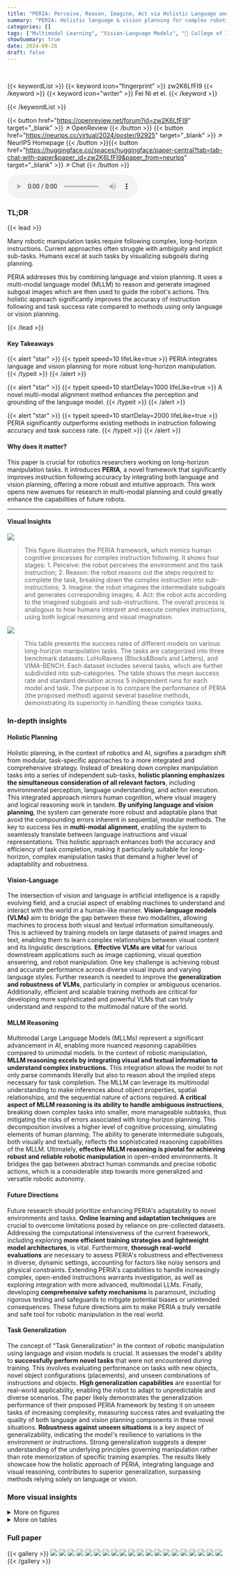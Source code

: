 ```yaml
---
title: "PERIA: Perceive, Reason, Imagine, Act via Holistic Language and Vision Planning for Manipulation"
summary: "PERIA: Holistic language & vision planning for complex robotic manipulation!"
categories: []
tags: ["Multimodal Learning", "Vision-Language Models", "🏢 College of Intelligence and Computing, Tianjin University",]
showSummary: true
date: 2024-09-26
draft: false
---
```


<br>

{{< keywordList >}}
{{< keyword icon="fingerprint" >}} zw2K6LfFI9 {{< /keyword >}}
{{< keyword icon="writer" >}} Fei Ni et el. {{< /keyword >}}
 
{{< /keywordList >}}

{{< button href="https://openreview.net/forum?id=zw2K6LfFI9" target="_blank" >}}
↗ OpenReview
{{< /button >}}
{{< button href="https://neurips.cc/virtual/2024/poster/92925" target="_blank" >}}
↗ NeurIPS Homepage
{{< /button >}}{{< button href="https://huggingface.co/spaces/huggingface/paper-central?tab=tab-chat-with-paper&paper_id=zw2K6LfFI9&paper_from=neurips" target="_blank" >}}
↗ Chat
{{< /button >}}



<audio controls>
    <source src="https://ai-paper-reviewer.com/zw2K6LfFI9/podcast.wav" type="audio/wav">
    Your browser does not support the audio element.
</audio>


### TL;DR


{{< lead >}}

Many robotic manipulation tasks require following complex, long-horizon instructions. Current approaches often struggle with ambiguity and implicit sub-tasks.  Humans excel at such tasks by visualizing subgoals during planning. 

PERIA addresses this by combining language and vision planning.  It uses a multi-modal language model (MLLM) to reason and generate imagined subgoal images which are then used to guide the robot's actions.  This holistic approach significantly improves the accuracy of instruction following and task success rate compared to methods using only language or vision planning.

{{< /lead >}}


#### Key Takeaways

{{< alert "star" >}}
{{< typeit speed=10 lifeLike=true >}} PERIA integrates language and vision planning for more robust long-horizon manipulation. {{< /typeit >}}
{{< /alert >}}

{{< alert "star" >}}
{{< typeit speed=10 startDelay=1000 lifeLike=true >}} A novel multi-modal alignment method enhances the perception and grounding of the language model. {{< /typeit >}}
{{< /alert >}}

{{< alert "star" >}}
{{< typeit speed=10 startDelay=2000 lifeLike=true >}} PERIA significantly outperforms existing methods in instruction following accuracy and task success rate. {{< /typeit >}}
{{< /alert >}}

#### Why does it matter?
This paper is crucial for robotics researchers working on long-horizon manipulation tasks.  It introduces **PERIA**, a novel framework that significantly improves instruction following accuracy by integrating both language and vision planning, offering a more robust and intuitive approach.  This work opens new avenues for research in multi-modal planning and could greatly enhance the capabilities of future robots.

------
#### Visual Insights



![](https://ai-paper-reviewer.com/zw2K6LfFI9/figures_1_1.jpg)

> This figure illustrates the PERIA framework, which mimics human cognitive processes for complex instruction following.  It shows four stages: 1. Perceive: the robot perceives the environment and the task instruction; 2. Reason: the robot reasons out the steps required to complete the task, breaking down the complex instruction into sub-instructions; 3. Imagine: the robot imagines the intermediate subgoals and generates corresponding images; 4. Act: the robot acts according to the imagined subgoals and sub-instructions. The overall process is analogous to how humans interpret and execute complex instructions, using both logical reasoning and visual imagination.





![](https://ai-paper-reviewer.com/zw2K6LfFI9/tables_7_1.jpg)

> This table presents the success rates of different models on various long-horizon manipulation tasks.  The tasks are categorized into three benchmark datasets: LoHoRavens (Blocks&Bowls and Letters), and VIMA-BENCH.  Each dataset includes several tasks, which are further subdivided into sub-categories.  The table shows the mean success rate and standard deviation across 5 independent runs for each model and task.  The purpose is to compare the performance of PERIA (the proposed method) against several baseline methods, demonstrating its superiority in handling these complex tasks.





### In-depth insights


#### Holistic Planning
Holistic planning, in the context of robotics and AI, signifies a paradigm shift from modular, task-specific approaches to a more integrated and comprehensive strategy.  Instead of breaking down complex manipulation tasks into a series of independent sub-tasks, **holistic planning emphasizes the simultaneous consideration of all relevant factors**, including environmental perception, language understanding, and action execution.  This integrated approach mirrors human cognition, where visual imagery and logical reasoning work in tandem. **By unifying language and vision planning**, the system can generate more robust and adaptable plans that avoid the compounding errors inherent in sequential, modular methods.  The key to success lies in **multi-modal alignment**, enabling the system to seamlessly translate between language instructions and visual representations.  This holistic approach enhances both the accuracy and efficiency of task completion, making it particularly suitable for long-horizon, complex manipulation tasks that demand a higher level of adaptability and robustness.

#### Vision-Language
The intersection of vision and language in artificial intelligence is a rapidly evolving field, and a crucial aspect of enabling machines to understand and interact with the world in a human-like manner. **Vision-language models (VLMs)** aim to bridge the gap between these two modalities, allowing machines to process both visual and textual information simultaneously.  This is achieved by training models on large datasets of paired images and text, enabling them to learn complex relationships between visual content and its linguistic descriptions.  **Effective VLMs are vital** for various downstream applications such as image captioning, visual question answering, and robot manipulation.  One key challenge is achieving robust and accurate performance across diverse visual inputs and varying language styles.  Further research is needed to improve the **generalization and robustness of VLMs**, particularly in complex or ambiguous scenarios.  Additionally, efficient and scalable training methods are critical for developing more sophisticated and powerful VLMs that can truly understand and respond to the multimodal nature of the world.

#### MLLM Reasoning
Multimodal Large Language Models (MLLMs) represent a significant advancement in AI, enabling more nuanced reasoning capabilities compared to unimodal models.  In the context of robotic manipulation, **MLLM reasoning excels by integrating visual and textual information to understand complex instructions.**  This integration allows the model to not only parse commands literally but also to reason about the implied steps necessary for task completion. The MLLM can leverage its multimodal understanding to make inferences about object properties, spatial relationships, and the sequential nature of actions required. **A critical aspect of MLLM reasoning is its ability to handle ambiguous instructions**, breaking down complex tasks into smaller, more manageable subtasks, thus mitigating the risks of errors associated with long-horizon planning. This decomposition involves a higher level of cognitive processing, simulating elements of human planning. The ability to generate intermediate subgoals, both visually and textually, reflects the sophisticated reasoning capabilities of the MLLM. Ultimately, **effective MLLM reasoning is pivotal for achieving robust and reliable robotic manipulation** in open-ended environments.  It bridges the gap between abstract human commands and precise robotic actions, which is a considerable step towards more generalized and versatile robotic autonomy.

#### Future Directions
Future research should prioritize enhancing PERIA's adaptability to novel environments and tasks.  **Online learning and adaptation techniques** are crucial to overcome limitations posed by reliance on pre-collected datasets.  Addressing the computational intensiveness of the current framework, including exploring **more efficient training strategies and lightweight model architectures**, is vital.  Furthermore, **thorough real-world evaluations** are necessary to assess PERIA's robustness and effectiveness in diverse, dynamic settings, accounting for factors like noisy sensors and physical constraints.  Extending PERIA's capabilities to handle increasingly complex, open-ended instructions warrants investigation, as well as exploring integration with more advanced, multimodal LLMs.  Finally, developing **comprehensive safety mechanisms** is paramount, including rigorous testing and safeguards to mitigate potential biases or unintended consequences.  These future directions aim to make PERIA a truly versatile and safe tool for robotic manipulation in the real world.

#### Task Generalization
The concept of "Task Generalization" in the context of robotic manipulation using language and vision models is crucial.  It assesses the model's ability to **successfully perform novel tasks** that were not encountered during training.  This involves evaluating performance on tasks with new objects, novel object configurations (placements), and unseen combinations of instructions and objects.  **High generalization capabilities** are essential for real-world applicability, enabling the robot to adapt to unpredictable and diverse scenarios.  The paper likely demonstrates the generalization performance of their proposed PERIA framework by testing it on unseen tasks of increasing complexity, measuring success rates and evaluating the quality of both language and vision planning components in these novel situations.  **Robustness against unseen situations** is a key aspect of generalizability, indicating the model's resilience to variations in the environment or instructions.  Strong generalization suggests a deeper understanding of the underlying principles governing manipulation rather than rote memorization of specific training examples.  The results likely showcase how the holistic approach of PERIA, integrating language and visual reasoning, contributes to superior generalization, surpassing methods relying solely on language or vision.


### More visual insights

<details>
<summary>More on figures
</summary>


![](https://ai-paper-reviewer.com/zw2K6LfFI9/figures_3_1.jpg)

> This figure illustrates the PERIA framework, which consists of three main stages: Perceive, Reason, and Imagine.  In the Perceive stage, a lightweight multimodal alignment is performed on the encoding side of a Multi-modal Large Language Model (MLLM) to enable the model to understand both visual and textual information. In the Reason stage, instruction tuning is applied to the MLLM to allow it to generate stepwise language plans. Finally, in the Imagine stage, the MLLM is jointly trained with a diffusion model to generate coherent subgoal images that align with the language plans. An alignment loss is also used to ensure consistency between the language and vision planning.  The entire framework is trained end-to-end.


![](https://ai-paper-reviewer.com/zw2K6LfFI9/figures_5_1.jpg)

> This figure illustrates three different approaches to generating subgoal images using a multi-modal large language model (MLLM).  The first approach (a) uses visual tokens extracted from the MLLM during language planning, providing more expressive guidance than either captions (b) or decomposed instructions alone (c). In (a), the MLLM processes both language and vision and creates the visual tokens to guide the image generation model.  (b) only uses the text captions from a vision language model to generate the images. (c) shows image generation solely relying on decomposed language instructions, lacking the benefit of visual context. The figure highlights PERIA's approach which integrates language planning and visual planning for more effective subgoal image generation.


![](https://ai-paper-reviewer.com/zw2K6LfFI9/figures_6_1.jpg)

> This figure showcases three example tasks demonstrating PERIA's holistic approach to language and vision planning.  Each row represents a different task: stacking blocks by size, sorting blocks into color-matched bowls, and spelling a word using letter blocks. The left column shows the original task instruction. The middle column depicts stepwise sub-instructions generated by PERIA's language planning module, guiding the robot through sequential actions. The right column presents the corresponding subgoal images generated by the vision planning module, providing intuitive visual milestones that complement the textual instructions. The combination of language and vision planning helps the robot successfully complete these complex manipulation tasks, significantly improving accuracy and efficiency compared to methods relying solely on language or vision.


![](https://ai-paper-reviewer.com/zw2K6LfFI9/figures_8_1.jpg)

> This figure presents a quantitative analysis of the PERIA model's performance, broken down into three subfigures. Subfigure (a) shows the impact of the consistency loss and the number of [IMG] tokens on the model's performance. Subfigure (b) compares the performance of three different planning paradigms (language, vision, and holistic) across tasks with varying horizon lengths. Subfigure (c) evaluates the generalization ability of the model across three levels of task complexity.


![](https://ai-paper-reviewer.com/zw2K6LfFI9/figures_12_1.jpg)

> This figure shows examples of how PERIA performs holistic language and vision planning for three different tasks. Each task starts with a high-level instruction (e.g., 'Stack all blocks in a pyramid and each layer in one color'). PERIA then decomposes this instruction into a sequence of stepwise sub-instructions, which are accompanied by corresponding subgoal images.  These subgoal images visually represent the intermediate states that the robot should achieve towards the completion of the task.  The combination of language and vision planning provides more intuitive and informative guidance to the robot than language-only planning, making the instruction-following process more robust and efficient.


![](https://ai-paper-reviewer.com/zw2K6LfFI9/figures_12_2.jpg)

> This figure showcases examples of PERIA's holistic language and vision planning for complex tasks.  It presents three different manipulation tasks, each illustrated with a sequence of images and corresponding text. The text includes the original instruction, the decomposed language plan (stepwise instructions), and a visual plan (coherent subgoal images).  This demonstrates how PERIA breaks down complex instructions into smaller steps for both language and visual guidance, helping the robot to complete the task.


![](https://ai-paper-reviewer.com/zw2K6LfFI9/figures_13_1.jpg)

> This figure shows example scenarios of PERIA's holistic language and vision planning.  For each example, a complex instruction (e.g., 'Stack all blocks in a pyramid and each layer in one color') is broken down into stepwise sub-instructions and subgoal images. These sub-instructions and images guide the robot's actions, providing a more intuitive and effective approach to long-horizon manipulation tasks than traditional methods that rely solely on language or vision planning.


![](https://ai-paper-reviewer.com/zw2K6LfFI9/figures_13_2.jpg)

> This figure shows an example of the task 'SortVerticalSymmBlockstoArea' within the 'Letters Shape' category of the LoHoRavens benchmark.  The task involves sorting vertically symmetrical letters to a specific area on a table. The figure illustrates the sequence of actions the robot takes to perform this task, progressing from an initial state with scattered letters to a final state with the vertically symmetrical letters neatly organized in the designated area.


![](https://ai-paper-reviewer.com/zw2K6LfFI9/figures_13_3.jpg)

> This figure shows an example of the SpellTransName task in the Letters Spell category. The task is to spell out the name of a common transportation. The robot successfully spells out the word 'Airplane' by moving the letters one by one into the corresponding positions.


![](https://ai-paper-reviewer.com/zw2K6LfFI9/figures_14_1.jpg)

> This figure shows several examples of how PERIA performs holistic language and vision planning.  For each task, the top row displays the initial scene, while the following rows show the stepwise decomposition into sub-instructions and corresponding subgoal images.  The sub-instructions guide the robot's actions, while the subgoal images provide a visual representation of the desired intermediate states, facilitating a more intuitive and accurate understanding of the task. The examples highlight PERIA's ability to handle complex, long-horizon tasks, breaking down general instructions into manageable steps.


![](https://ai-paper-reviewer.com/zw2K6LfFI9/figures_14_2.jpg)

> This figure shows an example of the task 'RearrangeObjtoGoalthenRestore' from the VIMA-BENCH Rearrange benchmark. The task involves rearranging objects to a specific setup shown in the image, and then restoring them to their original positions. The figure consists of a sequence of images showing the robot's actions to complete the task, along with the initial and final states.  The task demonstrates the complexity of long-horizon manipulation tasks where the robot needs to plan a sequence of actions to achieve a specific goal, potentially requiring intermediate subgoals.


![](https://ai-paper-reviewer.com/zw2K6LfFI9/figures_15_1.jpg)

> This figure shows an example of the `SweepNoTouchCons` task from the VIMA-BENCH dataset. The task instruction is 'Sweep all <obj> into <container> without touching <constraint>'.  The image sequence displays a robot arm manipulating objects. The goal is to move all the yellow blocks into the wooden container without touching the red blocks.  This illustrates a long-horizon manipulation task where careful planning and coordination are required to avoid collisions and complete the task successfully.


![](https://ai-paper-reviewer.com/zw2K6LfFI9/figures_15_2.jpg)

> This figure showcases examples of how PERIA performs holistic language and vision planning to follow complex instructions.  It shows three different long-horizon manipulation tasks. For each, the top row illustrates the initial scene. The middle row depicts the stepwise sub-instructions generated by the language planner (textual) and the corresponding subgoal images generated by the vision planner (visual). The bottom row shows the final state after the robot has completed the task.  This demonstrates how PERIA combines language and vision to break down complex tasks into manageable steps, guided by both logical reasoning and intuitive visualization.


![](https://ai-paper-reviewer.com/zw2K6LfFI9/figures_16_1.jpg)

> This figure shows a word cloud visualization summarizing the key aspects of the three benchmark datasets (Blocks&Bowls, Letters, and VIMA-BENCH). The size of each word corresponds to its frequency in the instructions.  It highlights the frequent use of words related to colors, object sizes, spatial relationships, actions, and specific instructions for each dataset, illustrating the complexity and variety of instructions.


![](https://ai-paper-reviewer.com/zw2K6LfFI9/figures_21_1.jpg)

> This radar chart visualizes the performance of three different methods (EmbodiedGPT, PERIA without perception pretraining, and PERIA) across five fundamental perception capabilities: object recognition, color recognition, size identification, number counting, and spatial relationship understanding.  Each axis represents one of these capabilities, and the distance from the center to the point on each axis indicates the performance score for that capability.  The chart shows that PERIA, with its multi-modal alignment, significantly outperforms the other two methods across all five perception capabilities.


![](https://ai-paper-reviewer.com/zw2K6LfFI9/figures_21_2.jpg)

> This figure compares the performance of three different methods (PERIA, PERIA with decoupled training, and CoTDiffusion) in terms of semantic alignment between generated subgoal images and instructions across different task horizons.  The normalized CLIP score is used as the metric to evaluate this alignment. The x-axis represents the horizon length (number of steps) of the tasks, and the y-axis shows the normalized CLIP score.  Higher scores indicate better semantic alignment. The results show that PERIA consistently outperforms the other two methods, especially in longer-horizon tasks, demonstrating the effectiveness of holistic language and vision planning in achieving accurate instruction following.


![](https://ai-paper-reviewer.com/zw2K6LfFI9/figures_22_1.jpg)

> This bar chart compares the success rates of PERIA when using different large language models (LLMs) as backbones across three benchmark tasks: Blocks&Bowls, Letters, and VIMA-BENCH.  The LLMs tested are Vicuna-7B, Vicuna-13B, Llama2-7B, and Llama3-8B.  The chart demonstrates that larger and more recently developed LLMs tend to result in higher success rates for PERIA, showcasing the benefit of more powerful LLM backbones for improved performance in long-horizon robotic manipulation tasks.


</details>




<details>
<summary>More on tables
</summary>


![](https://ai-paper-reviewer.com/zw2K6LfFI9/tables_7_2.jpg)
> This table presents the success rates of different methods across various tasks in three benchmark datasets: LoHoRavens, VIMA-BENCH, and Letters.  The methods are categorized into three types: end-to-end, language planning, and vision planning.  The table shows that PERIA (the proposed method) significantly outperforms the baselines across all tasks and datasets, demonstrating the effectiveness of its holistic language and vision planning approach. Ablation studies (removing the perception pretraining or vision planning) are also included, showcasing the contribution of each component to the overall performance.

![](https://ai-paper-reviewer.com/zw2K6LfFI9/tables_8_1.jpg)
> This table presents a comparison of the Fréchet Inception Distance (FID) scores for three different vision planning methods across three task domains: Blocks, Letters, and VIMA.  Lower FID scores indicate better image generation fidelity compared to ground truth.  The table includes results for SuSIE (with oracle stepwise instructions provided for a fair comparison), CoTDiffusion, and PERIA (with and without the multimodal alignment). PERIA demonstrates superior performance, highlighting the benefit of its integrated language and vision planning approach.

![](https://ai-paper-reviewer.com/zw2K6LfFI9/tables_16_1.jpg)
> This table presents the success rates of various models on different long-horizon manipulation tasks.  The tasks are categorized into several groups (Stacking, Sort, Matching, Shape, Orders, Spelling, Rearrange, Follow, Constraint) reflecting different complexities and types of instructions.  The mean and variance of the success rates across five different seeds are provided for each model and task, allowing for a comparison of performance across various methods.

![](https://ai-paper-reviewer.com/zw2K6LfFI9/tables_19_1.jpg)
> This table presents the success rates of different methods (baselines and the proposed PERIA model) across various tasks categorized into three benchmark datasets: LoHoRavens, VIMA-BENCH, and a newly designed Letters benchmark.  For each dataset, the tasks are further categorized into subcategories (e.g., within LoHoRavens: Stacking, Sort, Matching, Shape, Orders, Spelling, etc.). The results show the mean success rate and standard deviation across five different seeds for each method and task.  This allows for a comparison of the performance of various approaches in long-horizon manipulation tasks.

![](https://ai-paper-reviewer.com/zw2K6LfFI9/tables_20_1.jpg)
> This table presents the success rates of different manipulation methods across various tasks categorized into three benchmark datasets.  The methods include end-to-end, language planning, and vision planning approaches. The results show the mean and variance of success rates over five separate trials, providing a comprehensive comparison of performance.

</details>




### Full paper

{{< gallery >}}
<img src="https://ai-paper-reviewer.com/zw2K6LfFI9/1.png" class="grid-w50 md:grid-w33 xl:grid-w25" />
<img src="https://ai-paper-reviewer.com/zw2K6LfFI9/2.png" class="grid-w50 md:grid-w33 xl:grid-w25" />
<img src="https://ai-paper-reviewer.com/zw2K6LfFI9/3.png" class="grid-w50 md:grid-w33 xl:grid-w25" />
<img src="https://ai-paper-reviewer.com/zw2K6LfFI9/4.png" class="grid-w50 md:grid-w33 xl:grid-w25" />
<img src="https://ai-paper-reviewer.com/zw2K6LfFI9/5.png" class="grid-w50 md:grid-w33 xl:grid-w25" />
<img src="https://ai-paper-reviewer.com/zw2K6LfFI9/6.png" class="grid-w50 md:grid-w33 xl:grid-w25" />
<img src="https://ai-paper-reviewer.com/zw2K6LfFI9/7.png" class="grid-w50 md:grid-w33 xl:grid-w25" />
<img src="https://ai-paper-reviewer.com/zw2K6LfFI9/8.png" class="grid-w50 md:grid-w33 xl:grid-w25" />
<img src="https://ai-paper-reviewer.com/zw2K6LfFI9/9.png" class="grid-w50 md:grid-w33 xl:grid-w25" />
<img src="https://ai-paper-reviewer.com/zw2K6LfFI9/10.png" class="grid-w50 md:grid-w33 xl:grid-w25" />
<img src="https://ai-paper-reviewer.com/zw2K6LfFI9/11.png" class="grid-w50 md:grid-w33 xl:grid-w25" />
<img src="https://ai-paper-reviewer.com/zw2K6LfFI9/12.png" class="grid-w50 md:grid-w33 xl:grid-w25" />
<img src="https://ai-paper-reviewer.com/zw2K6LfFI9/13.png" class="grid-w50 md:grid-w33 xl:grid-w25" />
<img src="https://ai-paper-reviewer.com/zw2K6LfFI9/14.png" class="grid-w50 md:grid-w33 xl:grid-w25" />
<img src="https://ai-paper-reviewer.com/zw2K6LfFI9/15.png" class="grid-w50 md:grid-w33 xl:grid-w25" />
<img src="https://ai-paper-reviewer.com/zw2K6LfFI9/16.png" class="grid-w50 md:grid-w33 xl:grid-w25" />
<img src="https://ai-paper-reviewer.com/zw2K6LfFI9/17.png" class="grid-w50 md:grid-w33 xl:grid-w25" />
<img src="https://ai-paper-reviewer.com/zw2K6LfFI9/18.png" class="grid-w50 md:grid-w33 xl:grid-w25" />
<img src="https://ai-paper-reviewer.com/zw2K6LfFI9/19.png" class="grid-w50 md:grid-w33 xl:grid-w25" />
<img src="https://ai-paper-reviewer.com/zw2K6LfFI9/20.png" class="grid-w50 md:grid-w33 xl:grid-w25" />
{{< /gallery >}}
